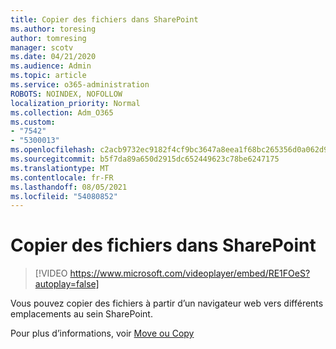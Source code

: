 ```yaml
---
title: Copier des fichiers dans SharePoint
ms.author: toresing
author: tomresing
manager: scotv
ms.date: 04/21/2020
ms.audience: Admin
ms.topic: article
ms.service: o365-administration
ROBOTS: NOINDEX, NOFOLLOW
localization_priority: Normal
ms.collection: Adm_O365
ms.custom:
- "7542"
- "5300013"
ms.openlocfilehash: c2acb9732ec9182f4cf9bc3647a8eea1f68bc265356d0a062d9c9e86aedf66a1
ms.sourcegitcommit: b5f7da89a650d2915dc652449623c78be6247175
ms.translationtype: MT
ms.contentlocale: fr-FR
ms.lasthandoff: 08/05/2021
ms.locfileid: "54080852"
---
```

# <a name="copy-files-to-sharepoint"></a>Copier des fichiers dans SharePoint

> [!VIDEO https://www.microsoft.com/videoplayer/embed/RE1FOeS?autoplay=false]

Vous pouvez copier des fichiers à partir d’un navigateur web vers différents emplacements au sein SharePoint.

Pour plus d’informations, voir [Move ou Copy](https://support.microsoft.com/office/00e2f483-4df3-46be-a861-1f5f0c1a87bc)
